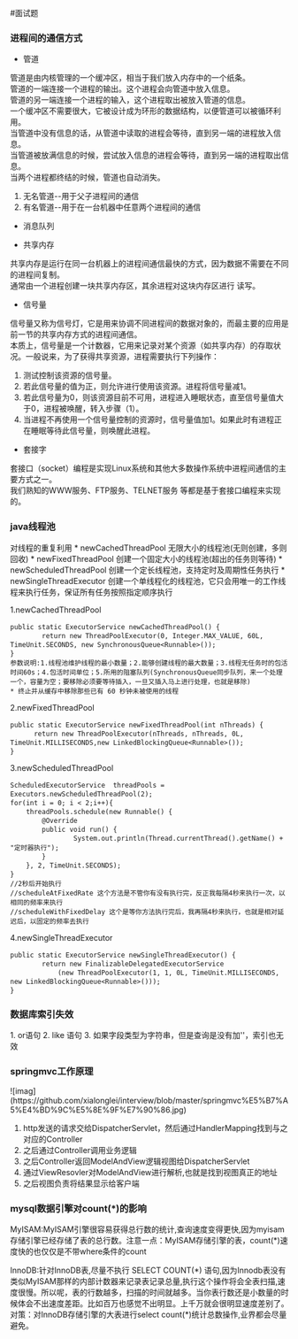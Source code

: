 #面试题
<h3 id='1'>进程间的通信方式</h3>

* 管道 

管道是由内核管理的一个缓冲区，相当于我们放入内存中的一个纸条。  
管道的一端连接一个进程的输出。这个进程会向管道中放入信息。  
管道的另一端连接一个进程的输入，这个进程取出被放入管道的信息。  
一个缓冲区不需要很大，它被设计成为环形的数据结构，以便管道可以被循环利用。  
当管道中没有信息的话，从管道中读取的进程会等待，直到另一端的进程放入信息。  
当管道被放满信息的时候，尝试放入信息的进程会等待，直到另一端的进程取出信息。  
当两个进程都终结的时候，管道也自动消失。  
1. 无名管道--用于父子进程间的通信   
2. 有名管道--用于在一台机器中任意两个进程间的通信    

* 消息队列

* 共享内存

共享内存是运行在同一台机器上的进程间通信最快的方式，因为数据不需要在不同的进程间复制。  
通常由一个进程创建一块共享内存区，其余进程对这块内存区进行 读写。  

* 信号量

信号量又称为信号灯，它是用来协调不同进程间的数据对象的，而最主要的应用是前一节的共享内存方式的进程间通信。  
本质上，信号量是一个计数器，它用来记录对某个资源（如共享内存）的存取状况。一般说来，为了获得共享资源，进程需要执行下列操作：   
1. 测试控制该资源的信号量。   
2. 若此信号量的值为正，则允许进行使用该资源。进程将信号量减1。   
3. 若此信号量为0，则该资源目前不可用，进程进入睡眠状态，直至信号量值大于0，进程被唤醒，转入步骤（1）。   
4. 当进程不再使用一个信号量控制的资源时，信号量值加1。如果此时有进程正在睡眠等待此信号量，则唤醒此进程。  

* 套接字

套接口（socket）编程是实现Linux系统和其他大多数操作系统中进程间通信的主要方式之一。  
我们熟知的WWW服务、FTP服务、TELNET服务 等都是基于套接口编程来实现的。

<h3 id='2'>java线程池</h3>  
对线程的重复利用
* newCachedThreadPool  无限大小的线程池(无则创建，多则回收)  
* newFixedThreadPool  创建一个固定大小的线程池(超出的任务则等待)  
* newScheduledThreadPool 创建一个定长线程池，支持定时及周期性任务执行  
* newSingleThreadExecutor 创建一个单线程化的线程池，它只会用唯一的工作线程来执行任务，保证所有任务按照指定顺序执行

1.newCachedThreadPool
```
public static ExecutorService newCachedThreadPool() {  
        return new ThreadPoolExecutor(0, Integer.MAX_VALUE, 60L, TimeUnit.SECONDS, new SynchronousQueue<Runnable>());  
} 
参数说明:1.线程池维护线程的最小数量；2.能够创建线程的最大数量；3.线程无任务时的包活时间60s；4.包活时间单位；5.所用的阻塞队列(SynchronousQueue同步队列，来一个处理一个，容量为空；要移除必须要等待插入，一旦又插入马上进行处理，也就是移除)
* 终止并从缓存中移除那些已有 60 秒钟未被使用的线程
```
2.newFixedThreadPool
```
public static ExecutorService newFixedThreadPool(int nThreads) {
      return new ThreadPoolExecutor(nThreads, nThreads, 0L, TimeUnit.MILLISECONDS,new LinkedBlockingQueue<Runnable>());  
} 
```
3.newScheduledThreadPool
```
ScheduledExecutorService  threadPools = Executors.newScheduledThreadPool(2);  
for(int i = 0; i < 2;i++){  
    threadPools.schedule(new Runnable() {  
        @Override  
        public void run() {  
                System.out.println(Thread.currentThread().getName() + "定时器执行");  
        }  
    }, 2, TimeUnit.SECONDS);  
}
//2秒后开始执行
//scheduleAtFixedRate 这个方法是不管你有没有执行完，反正我每隔4秒来执行一次，以相同的频率来执行
//scheduleWithFixedDelay 这个是等你方法执行完后，我再隔4秒来执行，也就是相对延迟后，以固定的频率去执行
```
4.newSingleThreadExecutor
```
public static ExecutorService newSingleThreadExecutor() {  
        return new FinalizableDelegatedExecutorService  
            (new ThreadPoolExecutor(1, 1, 0L, TimeUnit.MILLISECONDS, new LinkedBlockingQueue<Runnable>()));  
} 
```
<h3 id='3'>数据库索引失效</h3>
1. or语句
2. like 语句
3. 如果字段类型为字符串，但是查询是没有加''，索引也无效

<h3 id='4'>springmvc工作原理</h3>
![imag](https://github.com/xialonglei/interview/blob/master/springmvc%E5%B7%A5%E4%BD%9C%E5%8E%9F%E7%90%86.jpg)  

1. http发送的请求交给DispatcherServlet，然后通过HandlerMapping找到与之对应的Controller
2. 之后通过Controller调用业务逻辑
3. 之后Controller返回ModelAndView逻辑视图给DispatcherServlet
4. 通过ViewResovler对ModelAndView进行解析,也就是找到视图真正的地址
5. 之后视图负责将结果显示给客户端

<h3 id='5'>mysql数据引擎对count(*)的影响</h3>

MyISAM:MyISAM引擎很容易获得总行数的统计,查询速度变得更快,因为myisam存储引擎已经存储了表的总行数。注意一点：MyISAM存储引擎的表，count(\*)速度快的也仅仅是不带where条件的count  

InnoDB:针对InnoDB表,尽量不执行 SELECT COUNT(\*) 语句,因为Innodb表没有类似MyISAM那样的内部计数器来记录表记录总量,执行这个操作将会全表扫描,速度很慢。所以呢，表的行数越多，扫描的时间就越多。当你表行数还是小数量的时候体会不出速度差距。比如百万也感觉不出明显。上千万就会很明显速度差别了。  
对策：对InnoDB存储引擎的大表进行select count(\*)统计总数操作,业界都会尽量避免。




